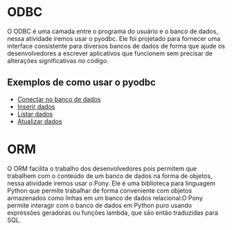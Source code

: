 # ODBC 
O ODBC é uma camada entre o programa do usuário e o banco de dados, nessa atividade iremos usar o pyodbc. Ele foi projetado para fornecer uma interface consistente para diversos bancos de dados de forma que ajude os desenvolvedores a escrever aplicativos que funcionem sem precisar de alterações significativas no código.

## Exemplos de como usar o pyodbc

- [Conectar no banco de dados](https://github.com/DayXL/BD2/blob/main/tarefas/orm/odbc/odbc.py)
- [Inserir dados](https://github.com/DayXL/BD2/blob/main/tarefas/orm/odbc/insert.py)
- [Listar dados](https://github.com/DayXL/BD2/blob/main/tarefas/orm/odbc/list.py)
- [Atualizar dados](https://github.com/DayXL/BD2/blob/main/tarefas/orm/odbc/update.py)

# ORM 
O ORM facilita o trabalho dos desenvolvedores pois permitem que trabalhem com o conteúdo de um banco de dados na forma de objetos, nessa atividade iremos usar o Pony. Ele é uma biblioteca para linguagem Python que permite trabalhar de forma conveniente com objetos armazenados como linhas em um banco de dados relacional.O Pony permite interagir com o banco de dados em Python puro usando expressões geradoras ou funções lambda, que são então traduzidas para SQL.
